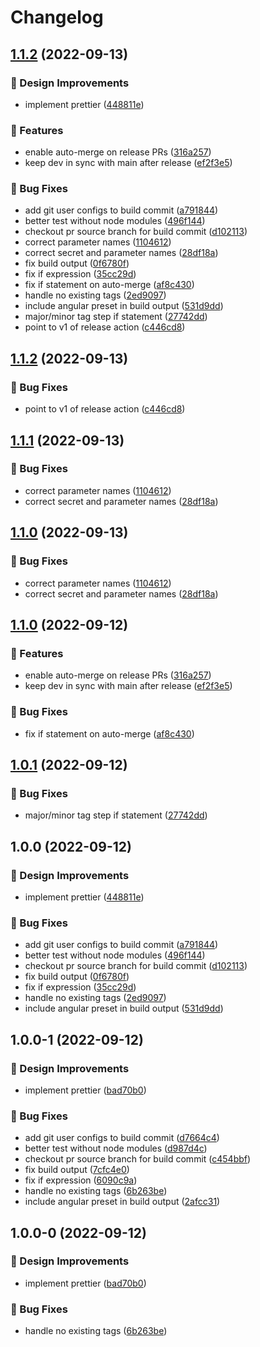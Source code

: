 # Changelog

## [1.1.2](https://github.com/agrc/get-next-version-action/compare/v1.1.2...v1.1.2) (2022-09-13)


### 🎨 Design Improvements

* implement prettier ([448811e](https://github.com/agrc/get-next-version-action/commit/448811ef8af6af9be32210b88045ec32c2a04677))


### 🚀 Features

* enable auto-merge on release PRs ([316a257](https://github.com/agrc/get-next-version-action/commit/316a257416ef9787440db449d64fb515405620b6))
* keep dev in sync with main after release ([ef2f3e5](https://github.com/agrc/get-next-version-action/commit/ef2f3e5ed2505e1ffa943bfd1a90bb6879331abd))


### 🐛 Bug Fixes

* add git user configs to build commit ([a791844](https://github.com/agrc/get-next-version-action/commit/a791844e04480a72be6c9770c936117ef359b777))
* better test without node modules ([496f144](https://github.com/agrc/get-next-version-action/commit/496f144af2cd420c93fc1535108f9e11fdc5824d))
* checkout pr source branch for build commit ([d102113](https://github.com/agrc/get-next-version-action/commit/d1021136da7e4f48d6554eca8ab6537cbcc61add))
* correct parameter names ([1104612](https://github.com/agrc/get-next-version-action/commit/110461267133ddcb6ff7929188c91f7c36a52f12))
* correct secret and parameter names ([28df18a](https://github.com/agrc/get-next-version-action/commit/28df18a9498b57734c2fc1252390b939dab44bae))
* fix build output ([0f6780f](https://github.com/agrc/get-next-version-action/commit/0f6780f01d411c5ebe5c20b542ce5e6e184ed258))
* fix if expression ([35cc29d](https://github.com/agrc/get-next-version-action/commit/35cc29d70e5111b4a8b6ab8d8e93a3e42c1dee46))
* fix if statement on auto-merge ([af8c430](https://github.com/agrc/get-next-version-action/commit/af8c43030f82a6021fe22f1e116828a8302e4f12))
* handle no existing tags ([2ed9097](https://github.com/agrc/get-next-version-action/commit/2ed90975b905cc5d2091d4381198eff4eae6d4d0))
* include angular preset in build output ([531d9dd](https://github.com/agrc/get-next-version-action/commit/531d9dd59d5f4ebd746815b42c8f3b58777d1530))
* major/minor tag step if statement ([27742dd](https://github.com/agrc/get-next-version-action/commit/27742dd43e538692080ac55fe9b3a0d7b1458cce))
* point to v1 of release action ([c446cd8](https://github.com/agrc/get-next-version-action/commit/c446cd843098cad40fcd936132df8d24f63b9d30))

## [1.1.2](https://github.com/agrc/get-next-version-action/compare/v1.1.1...v1.1.2) (2022-09-13)


### 🐛 Bug Fixes

* point to v1 of release action ([c446cd8](https://github.com/agrc/get-next-version-action/commit/c446cd843098cad40fcd936132df8d24f63b9d30))

## [1.1.1](https://github.com/agrc/get-next-version-action/compare/v1.1.0...v1.1.1) (2022-09-13)


### 🐛 Bug Fixes

* correct parameter names ([1104612](https://github.com/agrc/get-next-version-action/commit/110461267133ddcb6ff7929188c91f7c36a52f12))
* correct secret and parameter names ([28df18a](https://github.com/agrc/get-next-version-action/commit/28df18a9498b57734c2fc1252390b939dab44bae))

## [1.1.0](https://github.com/agrc/get-next-version-action/compare/v1.1.0...v1.1.0) (2022-09-13)


### 🐛 Bug Fixes

* correct parameter names ([1104612](https://github.com/agrc/get-next-version-action/commit/110461267133ddcb6ff7929188c91f7c36a52f12))
* correct secret and parameter names ([28df18a](https://github.com/agrc/get-next-version-action/commit/28df18a9498b57734c2fc1252390b939dab44bae))

## [1.1.0](https://github.com/agrc/get-next-version-action/compare/v1.0.1...v1.1.0) (2022-09-12)


### 🚀 Features

* enable auto-merge on release PRs ([316a257](https://github.com/agrc/get-next-version-action/commit/316a257416ef9787440db449d64fb515405620b6))
* keep dev in sync with main after release ([ef2f3e5](https://github.com/agrc/get-next-version-action/commit/ef2f3e5ed2505e1ffa943bfd1a90bb6879331abd))


### 🐛 Bug Fixes

* fix if statement on auto-merge ([af8c430](https://github.com/agrc/get-next-version-action/commit/af8c43030f82a6021fe22f1e116828a8302e4f12))

## [1.0.1](https://github.com/agrc/get-next-version-action/compare/v1.0.0...v1.0.1) (2022-09-12)


### 🐛 Bug Fixes

* major/minor tag step if statement ([27742dd](https://github.com/agrc/get-next-version-action/commit/27742dd43e538692080ac55fe9b3a0d7b1458cce))

## 1.0.0 (2022-09-12)


### 🎨 Design Improvements

* implement prettier ([448811e](https://github.com/agrc/get-next-version-action/commit/448811ef8af6af9be32210b88045ec32c2a04677))


### 🐛 Bug Fixes

* add git user configs to build commit ([a791844](https://github.com/agrc/get-next-version-action/commit/a791844e04480a72be6c9770c936117ef359b777))
* better test without node modules ([496f144](https://github.com/agrc/get-next-version-action/commit/496f144af2cd420c93fc1535108f9e11fdc5824d))
* checkout pr source branch for build commit ([d102113](https://github.com/agrc/get-next-version-action/commit/d1021136da7e4f48d6554eca8ab6537cbcc61add))
* fix build output ([0f6780f](https://github.com/agrc/get-next-version-action/commit/0f6780f01d411c5ebe5c20b542ce5e6e184ed258))
* fix if expression ([35cc29d](https://github.com/agrc/get-next-version-action/commit/35cc29d70e5111b4a8b6ab8d8e93a3e42c1dee46))
* handle no existing tags ([2ed9097](https://github.com/agrc/get-next-version-action/commit/2ed90975b905cc5d2091d4381198eff4eae6d4d0))
* include angular preset in build output ([531d9dd](https://github.com/agrc/get-next-version-action/commit/531d9dd59d5f4ebd746815b42c8f3b58777d1530))

## 1.0.0-1 (2022-09-12)


### 🎨 Design Improvements

* implement prettier ([bad70b0](https://github.com/agrc/get-next-version-action/commit/bad70b0683ec2b524c6aec0db45075cda02013ae))


### 🐛 Bug Fixes

* add git user configs to build commit ([d7664c4](https://github.com/agrc/get-next-version-action/commit/d7664c4c616250b4d91750f9773cac3c97306d70))
* better test without node modules ([d987d4c](https://github.com/agrc/get-next-version-action/commit/d987d4cfce1bc13e283ac5e6f6cdbe10300907bf))
* checkout pr source branch for build commit ([c454bbf](https://github.com/agrc/get-next-version-action/commit/c454bbf321b2af615224f429637ddde115a86600))
* fix build output ([7cfc4e0](https://github.com/agrc/get-next-version-action/commit/7cfc4e01045ba96b52cc1ee442c0f2c0f30bd201))
* fix if expression ([6090c9a](https://github.com/agrc/get-next-version-action/commit/6090c9a77cd8b8c10bc287c7967ed9ae2f119110))
* handle no existing tags ([6b263be](https://github.com/agrc/get-next-version-action/commit/6b263be61291dd1e1d4d4d96167e7e4ce9af4865))
* include angular preset in build output ([2afcc31](https://github.com/agrc/get-next-version-action/commit/2afcc318d49051c05f4ad05c7f1332907a5e3146))

## 1.0.0-0 (2022-09-12)


### 🎨 Design Improvements

* implement prettier ([bad70b0](https://github.com/agrc/get-next-version-action/commit/bad70b0683ec2b524c6aec0db45075cda02013ae))


### 🐛 Bug Fixes

* handle no existing tags ([6b263be](https://github.com/agrc/get-next-version-action/commit/6b263be61291dd1e1d4d4d96167e7e4ce9af4865))
